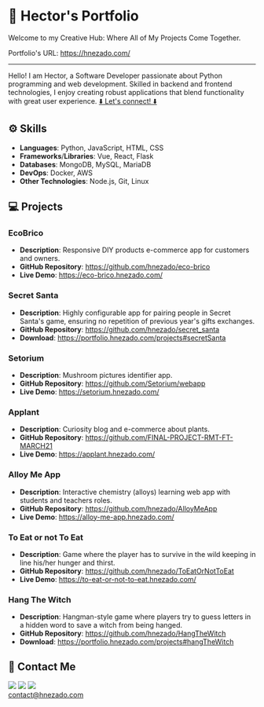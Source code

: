 # 💼 Hector's Portfolio

Welcome to my Creative Hub: Where All of My Projects Come Together.

Portfolio's URL: https://hnezado.com/

---

Hello! I am Hector, a Software Developer passionate about Python programming and web development. Skilled in backend and frontend technologies, I enjoy creating robust applications that blend functionality with great user experience.
[⬇️ Let's connect! ⬇️](https://github.com/hnezado/portfolio/tree/main?tab=readme-ov-file#-contact-me)

## ⚙️ Skills

- **Languages**: Python, JavaScript, HTML, CSS
- **Frameworks**/**Libraries**: Vue, React, Flask
- **Databases**: MongoDB, MySQL, MariaDB
- **DevOps**: Docker, AWS
- **Other Technologies**: Node.js, Git, Linux

## 💻 Projects

### EcoBrico

- **Description**: Responsive DIY products e-commerce app for customers and owners.
- **GitHub Repository**: https://github.com/hnezado/eco-brico
- **Live Demo**: https://eco-brico.hnezado.com/

### Secret Santa

- **Description**: Highly configurable app for pairing people in Secret Santa's game, ensuring no repetition of previous year's gifts exchanges.
- **GitHub Repository**: https://github.com/hnezado/secret_santa
- **Download**: https://portfolio.hnezado.com/projects#secretSanta

### Setorium

- **Description**: Mushroom pictures identifier app.
- **GitHub Repository**: https://github.com/Setorium/webapp
- **Live Demo**: https://setorium.hnezado.com/

### Applant

- **Description**: Curiosity blog and e-commerce about plants.
- **GitHub Repository**: https://github.com/FINAL-PROJECT-RMT-FT-MARCH21
- **Live Demo**: https://applant.hnezado.com/

### Alloy Me App

- **Description**: Interactive chemistry (alloys) learning web app with students and teachers roles.
- **GitHub Repository**: https://github.com/hnezado/AlloyMeApp
- **Live Demo**: https://alloy-me-app.hnezado.com/

### To Eat or not To Eat

- **Description**: Game where the player has to survive in the wild keeping in line his/her hunger and thirst.
- **GitHub Repository**: https://github.com/hnezado/ToEatOrNotToEat
- **Live Demo**: https://to-eat-or-not-to-eat.hnezado.com/

### Hang The Witch

- **Description**: Hangman-style game where players try to guess letters in a hidden word to save a witch from being hanged.
- **GitHub Repository**: https://github.com/hnezado/HangTheWitch
- **Download**: https://portfolio.hnezado.com/projects#hangTheWitch

## 🔗 Contact Me

[![](https://img.icons8.com/?size=32&id=AZOZNnY73haj&format=png)](https://github.com/hnezado "Visit my Github Page")
[![](https://img.icons8.com/?size=32&id=13930&format=png)](https://www.linkedin.com/in/hector-md/ "Visit my Linkedin Page")
[![](https://img.icons8.com/?size=32&id=MFd4aKzItnZK&format=png)](mailto:contact@hnezado.com "Or contact me via e-mail") \
[contact@hnezado.com](mailto:contact@hnezado.com "Send me an e-mail")
